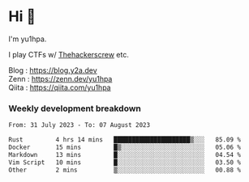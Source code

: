 # Hi 👋

I'm yu1hpa.

I play CTFs w/ [Thehackerscrew](https://www.thehackerscrew.team/) etc.

Blog : https://blog.y2a.dev  
Zenn : https://zenn.dev/yu1hpa  
Qiita : https://qiita.com/yu1hpa  

### Weekly development breakdown

<!--START_SECTION:waka-->

```txt
From: 31 July 2023 - To: 07 August 2023

Rust         4 hrs 14 mins   █████████████████████▒░░░   85.09 %
Docker       15 mins         █▒░░░░░░░░░░░░░░░░░░░░░░░   05.06 %
Markdown     13 mins         █░░░░░░░░░░░░░░░░░░░░░░░░   04.54 %
Vim Script   10 mins         █░░░░░░░░░░░░░░░░░░░░░░░░   03.50 %
Other        2 mins          ▒░░░░░░░░░░░░░░░░░░░░░░░░   00.88 %
```

<!--END_SECTION:waka-->

